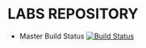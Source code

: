 # LABS REPOSITORY #

- Master Build Status [![Build Status](https://travis-ci.com/AndrewC55/sem.svg?branch=master)](https://travis-ci.com/AndrewC55/sem)